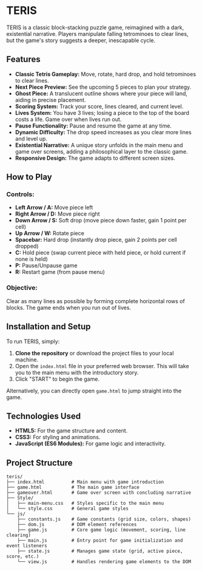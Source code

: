  # TERIS

 TERIS is a classic block-stacking puzzle game, reimagined with a dark, existential narrative. Players manipulate falling tetrominoes to clear lines, but the game's story suggests a deeper, inescapable cycle.

 ## Features

 *   **Classic Tetris Gameplay:** Move, rotate, hard drop, and hold tetrominoes to clear lines.
 *   **Next Piece Preview:** See the upcoming 5 pieces to plan your strategy.
 *   **Ghost Piece:** A translucent outline shows where your piece will land, aiding in precise placement.
 *   **Scoring System:** Track your score, lines cleared, and current level.
 *   **Lives System:** You have 3 lives; losing a piece to the top of the board costs a life. Game over when lives run out.
 *   **Pause Functionality:** Pause and resume the game at any time.
 *   **Dynamic Difficulty:** The drop speed increases as you clear more lines and level up.
 *   **Existential Narrative:** A unique story unfolds in the main menu and game over screens, adding a philosophical layer to the classic game.
 *   **Responsive Design:** The game adapts to different screen sizes.

 ## How to Play

 ### Controls:

 *   **Left Arrow / A:** Move piece left
 *   **Right Arrow / D:** Move piece right
 *   **Down Arrow / S:** Soft drop (move piece down faster, gain 1 point per cell)
 *   **Up Arrow / W:** Rotate piece
 *   **Spacebar:** Hard drop (instantly drop piece, gain 2 points per cell dropped)
 *   **C:** Hold piece (swap current piece with held piece, or hold current if none is held)
 *   **P:** Pause/Unpause game
 *   **R:** Restart game (from pause menu)

 ### Objective:

 Clear as many lines as possible by forming complete horizontal rows of blocks. The game ends when you run out of lives.

 ## Installation and Setup

 To run TERIS, simply:

 1.  **Clone the repository** or download the project files to your local machine.
 2.  Open the `index.html` file in your preferred web browser. This will take you to the main menu with the introductory story.
 3.  Click "START" to begin the game.

 Alternatively, you can directly open `game.html` to jump straight into the game.

 ## Technologies Used

 *   **HTML5:** For the game structure and content.
 *   **CSS3:** For styling and animations.
 *   **JavaScript (ES6 Modules):** For game logic and interactivity.

 ## Project Structure

 ```
 teris/
 ├── index.html          # Main menu with game introduction
 ├── game.html           # The main game interface
 ├── gameover.html       # Game over screen with concluding narrative
 ├── Style/
 │   ├── main-menu.css   # Styles specific to the main menu
 │   └── style.css       # General game styles
 └── js/
     ├── constants.js    # Game constants (grid size, colors, shapes)
     ├── dom.js          # DOM element references
     ├── game.js         # Core game logic (movement, scoring, line clearing)
     ├── main.js         # Entry point for game initialization and event listeners
     ├── state.js        # Manages game state (grid, active piece, score, etc.)
     └── view.js         # Handles rendering game elements to the DOM
 ```